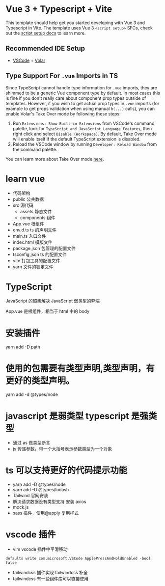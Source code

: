 # Vue 3 + Typescript + Vite

This template should help get you started developing with Vue 3 and Typescript in Vite. The template uses Vue 3 `<script setup>` SFCs, check out the [script setup docs](https://v3.vuejs.org/api/sfc-script-setup.html#sfc-script-setup) to learn more.

## Recommended IDE Setup

- [VSCode](https://code.visualstudio.com/) + [Volar](https://marketplace.visualstudio.com/items?itemName=johnsoncodehk.volar)

## Type Support For `.vue` Imports in TS

Since TypeScript cannot handle type information for `.vue` imports, they are shimmed to be a generic Vue component type by default. In most cases this is fine if you don't really care about component prop types outside of templates. However, if you wish to get actual prop types in `.vue` imports (for example to get props validation when using manual `h(...)` calls), you can enable Volar's Take Over mode by following these steps:

1. Run `Extensions: Show Built-in Extensions` from VSCode's command palette, look for `TypeScript and JavaScript Language Features`, then right click and select `Disable (Workspace)`. By default, Take Over mode will enable itself if the default TypeScript extension is disabled.
2. Reload the VSCode window by running `Developer: Reload Window` from the command palette.

You can learn more about Take Over mode [here](https://github.com/johnsoncodehk/volar/discussions/471).

# learn vue

- 代码架构
- public 公共数据
- src 源代码
  - assets 静态文件
  - components 组件
- App.vue 根组件
- env.d.ts ts 的声明文件
- main.ts 入口文件
- index.html 模版文件
- package.json 包管理的配置文件
- tsconfig.json ts 的配置文件
- vite 打包工具的配置文件
- yarn 文件的锁定文件

# TypeScript

JavaScript 的超集解决 JavaScript 弱类型的弊端

App.vue 是根组件，相当于 html 中的 body

# 安装插件

yarn add -D path

# 使用的包需要有类型声明,类型声明，有更好的类型声明。

yarn add -d @types/node

# javascript 是弱类型 typescript 是强类型

- 通过 as 做类型断言
- js 传递参数，带一个大括号表示参数类型为一个对象

# ts 可以支持更好的代码提示功能

- yarn add -D @types/node
- yarn add -D @types/lodash
- Tailwind 官网安装
- 解决请求数据没有类型支持 安装 axios
- mock.js
- sass 插件，使用@apply 复用样式

# vscode 插件

- vim vscode 插件中平滑移动

```shell
defaults write com.microsoft.VSCode ApplePressAndHoldEnabled -bool false
```

- tailwindcss 插件实现 tailwindcss 补全
- tailwindcss 有一些组件库可以直接使用

